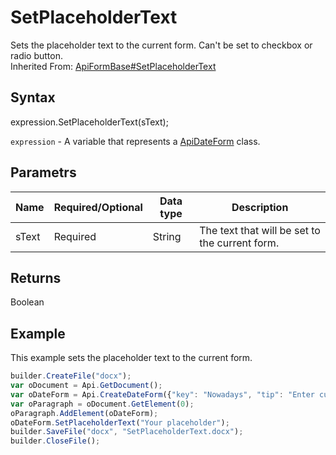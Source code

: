 # SetPlaceholderText

Sets the placeholder text to the current form. Can't be set to checkbox or radio button.<br>Inherited From: [ApiFormBase#SetPlaceholderText](../../ApiFormBase/Methods/SetPlaceholderText.md)

## Syntax

expression.SetPlaceholderText(sText);

`expression` - A variable that represents a [ApiDateForm](../ApiDateForm.md) class.

## Parametrs

| **Name** | **Required/Optional** | **Data type** | **Description** |
| ------------- | ------------- | ------------- | ------------- |
| sText | Required | String | The text that will be set to the current form. |

## Returns

Boolean

## Example

This example sets the placeholder text to the current form.

```javascript
builder.CreateFile("docx");
var oDocument = Api.GetDocument();
var oDateForm = Api.CreateDateForm({"key": "Nowadays", "tip": "Enter current date", "required": true, "placeholder": "Your date here", "format": "mm.dd.yyyy", "lang": "en-US"});
var oParagraph = oDocument.GetElement(0);
oParagraph.AddElement(oDateForm);
oDateForm.SetPlaceholderText("Your placeholder");
builder.SaveFile("docx", "SetPlaceholderText.docx");
builder.CloseFile();
```